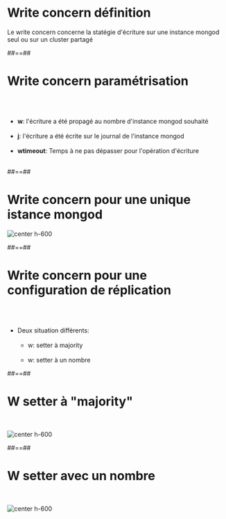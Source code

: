 <!-- .slide -->
# Write concern définition
Le write concern concerne la statégie d'écriture sur une instance mongod seul ou sur un cluster partagé
<!-- .element: class="full-center" -->


##==##

<!-- .slide -->
# Write concern paramétrisation
<br><br>

- <b>w</b>: l'écriture a été propagé au nombre d'instance mongod souhaité <br><br>
- <b>j</b>: l'écriture a été écrite sur le journal de l'instance mongod <br><br>
- <b>wtimeout</b>: Temps à ne pas dépasser pour l'opération d'écriture <br><br>


##==##

<!-- .slide -->
# Write concern pour une unique istance mongod
![center h-600](assets/images/school/replication/write-concern-standalone.png)

##==##

<!-- .slide: class="sfeir-basic-slide" -->
# Write concern pour une configuration de réplication
<br><br>

- Deux situation différents: <br><br>
    - w: setter à majority <br><br>
    - w: setter à un nombre


##==##

<!-- .slide-->
# W setter à "majority"
<br>

![center h-600](assets/images/school/replication/write-concern-majority.png)

##==##

<!-- .slide-->
# W setter avec un nombre
<br>

![center h-600](assets/images/school/replication/write-concern-number.png)


